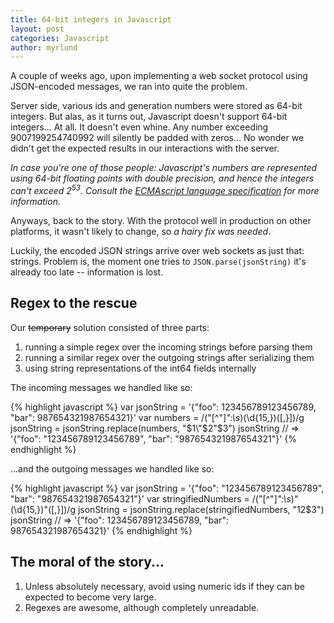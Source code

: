 ```yaml
---
title: 64-bit integers in Javascript
layout: post
categories: Javascript
author: myrlund
---
```


A couple of weeks ago, upon implementing a web socket protocol using JSON-encoded messages, we ran into quite the problem.

Server side, various ids and generation numbers were stored as 64-bit integers. But alas, as it turns out, Javascript doesn't support 64-bit integers... At all. It doesn't even whine. Any number exceeding 9007199254740992 will silently be padded with zeros... No wonder we didn't get the expected results in our interactions with the server.

_In case you're one of those people: Javascript's numbers are represented using 64-bit floating points with double precision, and hence the integers can't exceed 2<sup>53</sup>. Consult the [ECMAscript language specification](http://ecma262-5.com/ELS5_HTML.htm#Section_8.5) for more information._

Anyways, back to the story. With the protocol well in production on other platforms, it wasn't likely to change, so _a hairy fix was needed_.

Luckily, the encoded JSON strings arrive over web sockets as just that: strings. Problem is, the moment one tries to `JSON.parse(jsonString)` it's already too late -- information is lost.

## Regex to the rescue

Our <del>temporary</del> solution consisted of three parts:

1. running a simple regex over the incoming strings before parsing them
2. running a similar regex over the outgoing strings after serializing them
3. using string representations of the int64 fields internally

The incoming messages we handled like so:

{% highlight javascript %}
var jsonString = '{"foo": 123456789123456789, "bar": 987654321987654321}'
var numbers = /("[^"]*":\s*)(\d{15,})(\[,}])/g
jsonString = jsonString.replace(numbers, "$1\"$2\"$3")
jsonString // => '{"foo": "123456789123456789", "bar": "987654321987654321"}'
{% endhighlight %}

...and the outgoing messages we handled like so:

{% highlight javascript %}
var jsonString = '{"foo": "123456789123456789", "bar": "987654321987654321"}'
var stringifiedNumbers = /("[^"]*":\s*)"(\d{15,})"(\[,}])/g
jsonString = jsonString.replace(stringifiedNumbers, "$1$2$3")
jsonString // => '{"foo": 123456789123456789, "bar": 987654321987654321}'
{% endhighlight %}

## The moral of the story...

1. Unless absolutely necessary, avoid using numeric ids if they can be expected to become very large.
2. Regexes are awesome, although completely unreadable.
